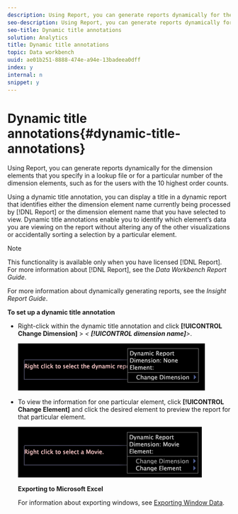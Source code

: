 ```yaml
---
description: Using Report, you can generate reports dynamically for the dimension elements that you specify in a lookup file or for a particular number of the dimension elements, such as for the users with the 10 highest order counts.
seo-description: Using Report, you can generate reports dynamically for the dimension elements that you specify in a lookup file or for a particular number of the dimension elements, such as for the users with the 10 highest order counts.
seo-title: Dynamic title annotations
solution: Analytics
title: Dynamic title annotations
topic: Data workbench
uuid: ae01b251-8888-474e-a94e-13badeea0dff
index: y
internal: n
snippet: y
---
```


# Dynamic title annotations{#dynamic-title-annotations}

Using Report, you can generate reports dynamically for the dimension elements that you specify in a lookup file or for a particular number of the dimension elements, such as for the users with the 10 highest order counts.

Using a dynamic title annotation, you can display a title in a dynamic report that identifies either the dimension element name currently being processed by [!DNL Report] or the dimension element name that you have selected to view. Dynamic title annotations enable you to identify which element’s data you are viewing on the report without altering any of the other visualizations or accidentally sorting a selection by a particular element.

>[!NOTE]
>
>This functionality is available only when you have licensed [!DNL Report]. For more information about [!DNL Report], see the *Data Workbench Report Guide*.

For more information about dynamically generating reports, see the *Insight Report Guide*.

**To set up a dynamic title annotation**

* Right-click within the dynamic title annotation and click **[!UICONTROL Change Dimension]** > *< **[!UICONTROL dimension name]**>*.

  ![](assets/mnu_DynamicTitle.png)

* To view the information for one particular element, click **[!UICONTROL Change Element]** and click the desired element to preview the report for that particular element.

  ![](assets/mnu_DynamicTitle_Element.png)

  **Exporting to Microsoft Excel**

  For information about exporting windows, see [Exporting Window Data](../../../../home/c-get-started/c-wk-win-wksp/c-exp-win-data.md#concept-8df61d64ed434cc5a499023c44197349).

